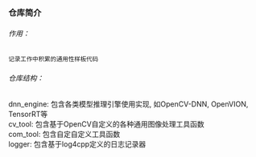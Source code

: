 ### 仓库简介
###### 作用：
    记录工作中积累的通用性样板代码
###### 仓库结构：
dnn_engine: 包含各类模型推理引擎使用实现, 如OpenCV-DNN, OpenVION, TensorRT等  
cv_tool: 包含基于OpenCV自定义的各种通用图像处理工具函数  
com_tool: 包含自定自定义工具函数  
logger: 包含基于log4cpp定义的日志记录器  
